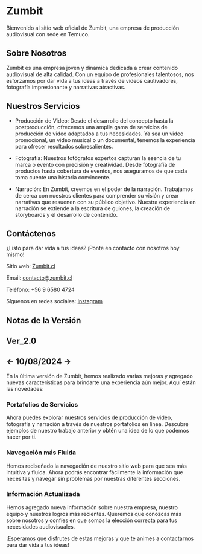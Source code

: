 # Zumbit

Bienvenido al sitio web oficial de Zumbit, una empresa de producción audiovisual con sede en Temuco.

## Sobre Nosotros

Zumbit es una empresa joven y dinámica dedicada a crear contenido audiovisual de alta calidad. Con un equipo de profesionales talentosos, nos esforzamos por dar vida a tus ideas a través de videos cautivadores, fotografía impresionante y narrativas atractivas.

## Nuestros Servicios

- Producción de Video: Desde el desarrollo del concepto hasta la postproducción, ofrecemos una amplia gama de servicios de producción de video adaptados a tus necesidades. Ya sea un video promocional, un video musical o un documental, tenemos la experiencia para ofrecer resultados sobresalientes.

- Fotografía: Nuestros fotógrafos expertos capturan la esencia de tu marca o evento con precisión y creatividad. Desde fotografía de productos hasta cobertura de eventos, nos aseguramos de que cada toma cuente una historia convincente.

- Narración: En Zumbit, creemos en el poder de la narración. Trabajamos de cerca con nuestros clientes para comprender su visión y crear narrativas que resuenen con su público objetivo. Nuestra experiencia en narración se extiende a la escritura de guiones, la creación de storyboards y el desarrollo de contenido.

## Contáctenos

¿Listo para dar vida a tus ideas? ¡Ponte en contacto con nosotros hoy mismo!

Sitio web: [Zumbit.cl](https://zumbit.cl)

Email: contacto@zumbit.cl

Teléfono: +56 9 6580 4724

Síguenos en redes sociales: [Instagram](https://www.instagram.com/zumbitstudio?utm_source=ig_web_button_share_sheet&igsh=ZDNlZDc0MzIxNw==)

## Notas de la Versión

## Ver_2.0

## <- 10/08/2024 ->

En la última versión de Zumbit, hemos realizado varias mejoras y agregado nuevas características para brindarte una experiencia aún mejor. Aquí están las novedades:

### Portafolios de Servicios

Ahora puedes explorar nuestros servicios de producción de video, fotografía y narración a través de nuestros portafolios en línea. Descubre ejemplos de nuestro trabajo anterior y obtén una idea de lo que podemos hacer por ti.

### Navegación más Fluida

Hemos rediseñado la navegación de nuestro sitio web para que sea más intuitiva y fluida. Ahora podrás encontrar fácilmente la información que necesitas y navegar sin problemas por nuestras diferentes secciones.

### Información Actualizada

Hemos agregado nueva información sobre nuestra empresa, nuestro equipo y nuestros logros más recientes. Queremos que conozcas más sobre nosotros y confíes en que somos la elección correcta para tus necesidades audiovisuales.

¡Esperamos que disfrutes de estas mejoras y que te animes a contactarnos para dar vida a tus ideas!
